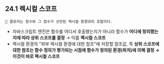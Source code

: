 ## 24.1 렉시컬 스코프

```
🤔 클로저는 함수와 그 함수가 선언된 렉시컬 환경과의 조합이다.
```

- 자바스크립트 엔진은 함수를 어디서 호출했는지가 아니라 함수가 **어디에 정의했는지에 따라 상위 스코프를 결정** → 이를 **렉시컬 스코프**
- 렉시컬 환경의 "외부 렉시컬 환경에 대한 참조"에 저장할 참조값, 즉 **상위 스코프에 대한 참조는 함수 정의가 평가되는 시점에 함수가 정의된 환경(위치)에 의해 결정 → 이것이 바로 렉시컬 스코프**